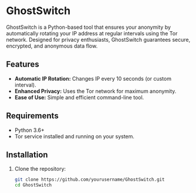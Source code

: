 # GhostSwitch

GhostSwitch is a Python-based tool that ensures your anonymity by automatically rotating your IP address at regular intervals using the Tor network. Designed for privacy enthusiasts, GhostSwitch guarantees secure, encrypted, and anonymous data flow.

## Features
- **Automatic IP Rotation:** Changes IP every 10 seconds (or custom interval).
- **Enhanced Privacy:** Uses the Tor network for maximum anonymity.
- **Ease of Use:** Simple and efficient command-line tool.

## Requirements
- Python 3.6+
- Tor service installed and running on your system.

## Installation
1. Clone the repository:
   ```bash
   git clone https://github.com/yourusername/GhostSwitch.git
   cd GhostSwitch
